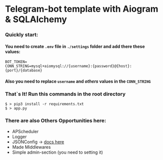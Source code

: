 # Telegram-bot template with Aiogram & SQLAlchemy

### Quickly start:
#### You need to create ```.env``` file in ```./settings``` folder and add there these values:

```
BOT_TOKEN=
CONN_STRING=mysql+aiomysql://{username}:{password}@{host}:{port}/{database}

```

#### Also you need to replace ```username``` and *others* values in the ```CONN_STRING```

### That`s It! Run this commands in the root directory 

```console
$ > pip3 install -r requirements.txt
$ > app.py
```

### There are also Others Opportunities here: 
- APScheduler
- Logger
- JSONConfig -> [docs here](https://github.com/enveloss/py_json_config)
- Made Middlewares 
- Simple admin-section (you need to setting it)